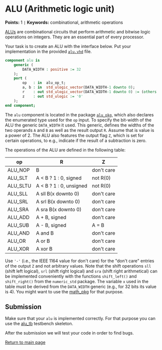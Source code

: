 
# ALU (Arithmetic logic unit)
**Points:** 1 ` | ` **Keywords:** combinational, arithmetic operations

[ALUs](https://en.wikipedia.org/wiki/Arithmetic_logic_unit) are combinational circuits that perform arithmetic and bitwise logic operations on integers.
They are an essential part of every processor.

Your task is to create an ALU with the interface below.
Put your implementation in the provided [`alu.vhd`](src/alu.vhd) file.

```vhdl
component alu is
	generic (
		DATA_WIDTH : positive := 32
	);
	port (
		op   : in  alu_op_t;
		a, b : in  std_ulogic_vector(DATA_WIDTH-1 downto 0);
		r    : out std_ulogic_vector(DATA_WIDTH-1 downto 0) := (others => '0');
		z    : out std_ulogic := '0'
	);
end component;
```

The `alu` component is located in the package [`alu_pkg`](src/alu_pkg.vhd), which also declares the enumerated type used for the `op` input.
To specify the bit-width of the ALU the generic `DATA_WIDTH` it used.
This generic, defines the widths of the two operands `A` and `B` as well as the result output `R`.
Assume that is value is a power of 2.
The ALU also features the output flag `Z`, which is set for certain operations, to e.g., indicate if the result of a subtraction is zero.

The operations of the ALU are defined in the following table:

|op       | R                       | Z          |
|---------|-------------------------|------------|
|ALU_NOP  | B                       | don't care |
|ALU_SLT  | A < B ? 1 : 0, signed   | not R(0)   |
|ALU_SLTU | A < B ? 1 : 0, unsigned | not R(0)   |
|ALU_SLL  | A sll B(x downto 0)     | don't care |
|ALU_SRL  | A srl B(x downto 0)     | don't care |
|ALU_SRA  | A sra B(x downto 0)     | don't care |
|ALU_ADD  | A + B, signed           | don't care |
|ALU_SUB  | A - B, signed           | A = B      |
|ALU_AND  | A and B                 | don't care |
|ALU_OR   | A or B                  | don't care |
|ALU_XOR  | A xor B                 | don't care |

Use `'-'` (i.e., the IEEE 1164 value for don't care) for the "don't care" entries of the output `Z` and not arbitrary values.
Note that the shift operations `sll` (shift left logical), `srl` (shift right logical) and `sra` (shift right arithmetical) can be implemented conveniently with the functions `shift_left()` and `shift_right()` from the `numeric_std` package.
The variable `x` used in the table must be derived from the `DATA_WIDTH` generic (e.g., for 32 bits its value is 4). You might want to use the [math_pkg](../../lib/math/doc.md) for that purpose.

## Submission

Make sure that your `alu` is implemented correctly. For that purpose you can use the [alu_tb](tb/alu_tb.vhd) testbench skeleton.

After the submission we will test your code in order to find bugs.

[Return to main page](../../readme.md)

